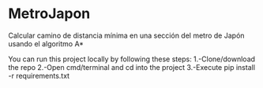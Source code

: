 # MetroJapon
Calcular camino de distancia mínima en una sección del metro de Japón usando el algoritmo A*

You can run this project locally by following these steps:
  1.-Clone/download the repo
  2.-Open cmd/terminal and cd into the project
  3.-Execute pip install -r requirements.txt
